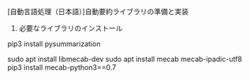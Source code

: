 [自動言語処理（日本語）]自動要約ライブラリの準備と実装

1. 必要なライブラリのインストール

pip3 install pysummarization

sudo apt install libmecab-dev
sudo apt install mecab mecab-ipadic-utf8
pip3 install mecab-python3==0.7
